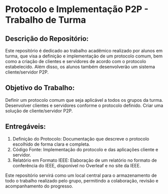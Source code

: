 # Protocolo e Implementação P2P - Trabalho de Turma

## Descrição do Repositório:
Este repositório é dedicado ao trabalho acadêmico realizado por alunos em turma, que visa a definição e implementação de um protocolo comum, bem como a criação de clientes e servidores de acordo com o protocolo estabelecido. Além disso, os alunos também desenvolverão um sistema cliente/servidor P2P.

## Objetivo do Trabalho:

Definir um protocolo comum que seja aplicável a todos os grupos da turma.
Desenvolver clientes e servidores conforme o protocolo definido.
Criar uma solução de cliente/servidor P2P.


## Entregáveis:

1. Definição do Protocolo: Documentação que descreve o protocolo escolhido de forma clara e completa.
2. Código Fonte: Implementação do protocolo e das aplicações cliente e servidor.
3. Relatório em Formato IEEE: Elaboração de um relatório no formato de conferência do IEEE, disponível no Overleaf e no site da IEEE.

Este repositório servirá como um local central para o armazenamento de todo o trabalho realizado pelo grupo, permitindo a colaboração, revisão e acompanhamento do progresso.
